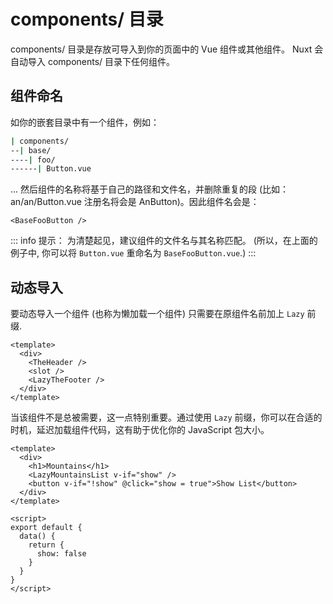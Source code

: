 # components/ 目录

components/ 目录是存放可导入到你的页面中的 Vue 组件或其他组件。
Nuxt 会自动导入 components/ 目录下任何组件。

## 组件命名

如你的嵌套目录中有一个组件，例如：

```bash
| components/
--| base/
----| foo/
------| Button.vue
```

... 然后组件的名称将基于自己的路径和文件名，并删除重复的段 (比如： an/an/Button.vue 注册名将会是 AnButton)。因此组件名会是：

```vue
<BaseFooButton />
```

::: info 提示：
为清楚起见，建议组件的文件名与其名称匹配。 (所以，在上面的例子中, 你可以将 `Button.vue` 重命名为 `BaseFooButton.vue`.)
:::

## 动态导入

要动态导入一个组件 (也称为懒加载一个组件) 只需要在原组件名前加上 `Lazy` 前缀.

```vue
<template>
  <div>
    <TheHeader />
    <slot />
    <LazyTheFooter />
  </div>
</template>
```

当该组件不是总被需要，这一点特别重要。通过使用 `Lazy` 前缀，你可以在合适的时机，延迟加载组件代码，这有助于优化你的 JavaScript 包大小。

```vue
<template>
  <div>
    <h1>Mountains</h1>
    <LazyMountainsList v-if="show" />
    <button v-if="!show" @click="show = true">Show List</button>
  </div>
</template>

<script>
export default {
  data() {
    return {
      show: false
    }
  }
}
</script>
```
